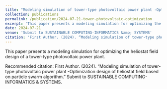 ```yaml
---
title: "Modeling simulation of tower-type photovoltaic power plant -Optimization design of heliostat field based on particle swarm algorithm"
collection: publications
permalink: /publication/2024-07-21-tower-photovoltaic-optimization
excerpt: 'This paper presents a modeling simulation for optimizing the heliostat field design of a tower-type photovoltaic power plant.'
date: 2024-07-21
venue: 'Submit to SUSTAINABLE COMPUTING-INFORMATICS &amp; SYSTEMS'
citation: 'First Author. (2024). “Modeling simulation of tower-type photovoltaic power plant -Optimization design of heliostat field based on particle swarm algorithm.” Submit to SUSTAINABLE COMPUTING-INFORMATICS &amp; SYSTEMS.'
---
```

This paper presents a modeling simulation for optimizing the heliostat field design of a tower-type photovoltaic power plant.

Recommended citation: First Author. (2024). “Modeling simulation of tower-type photovoltaic power plant -Optimization design of heliostat field based on particle swarm algorithm.” Submit to SUSTAINABLE COMPUTING-INFORMATICS & SYSTEMS.
